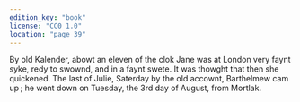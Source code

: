 ```yaml
---
edition_key: "book"
license: "CC0 1.0"
location: "page 39"
---
```

By old Kalender, abowt an eleven of the clok Jane was
at London very faynt syke, redy to swownd, and in a faynt swete.
It was thowght that then she quickened. The last of Julie,
Saterday by the old accownt, Barthelmew cam up ; he went down
on Tuesday, the 3rd day of August, from Mortlak.
